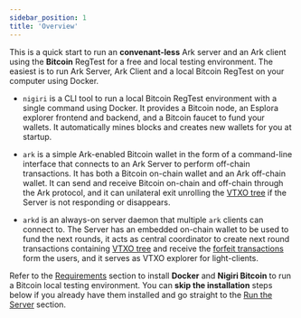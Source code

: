 ```yaml
---
sidebar_position: 1
title: 'Overview'
---
```


This is a quick start to run an **convenant-less** Ark server and an Ark client using the **Bitcoin** RegTest for a free and local testing environment. The easiest is to run Ark Server, Ark Client and a local Bitcoin RegTest on your computer using Docker.

- `nigiri` is a CLI tool to run a local Bitcoin RegTest environment with a single command using Docker. It provides a Bitcoin node, an Esplora explorer frontend and backend, and a Bitcoin faucet to fund your wallets. It automatically mines blocks and creates new wallets for you at startup.

- `ark` is a simple Ark-enabled Bitcoin wallet in the form of a command-line interface that connects to an Ark Server to perform off-chain transactions. It has both a Bitcoin on-chain wallet and an Ark off-chain wallet. It can send and receive Bitcoin on-chain and off-chain through the Ark protocol, and it can unilateral exit unrolling the [VTXO tree](../learn/concepts.md#vtxo-tree) if the Server is not responding or disappears.

- `arkd` is an always-on server daemon that multiple `ark` clients can connect to. The Server has an embedded on-chain wallet to be used to fund the next rounds, it acts as central coordinator to create next round transactions containing [VTXO tree](../learn/concepts.md#vtxo-tree) and receive the [forfeit transactions](../learn/concepts.md#forfeit-transaction) form the users, and it serves as VTXO explorer for light-clients.

Refer to the [Requirements](./requirements.md) section to install **Docker** and **Nigiri Bitcoin** to run a Bitcoin local testing environment. You can **skip the installation** steps below if you already have them installed and go straight to the [Run the Server](./server.md) section.

